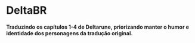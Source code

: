  #                                                         DeltaBR
**Traduzindo os capítulos 1-4 de Deltarune, priorizando manter o humor e identidade dos personagens da tradução original.**
